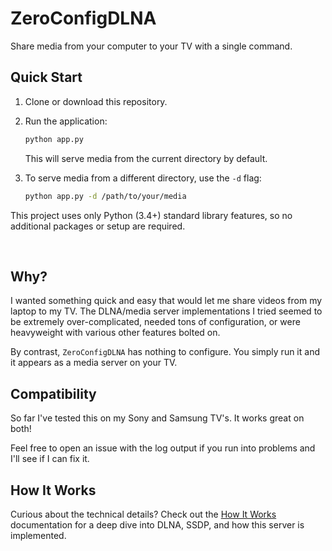 # ZeroConfigDLNA

Share media from your computer to your TV with a single command.

## Quick Start

1. Clone or download this repository.
2. Run the application:
   ```bash
   python app.py
   ```
   This will serve media from the current directory by default.

3. To serve media from a different directory, use the `-d` flag:
   ```bash
   python app.py -d /path/to/your/media
   ```

This project uses only Python (3.4+) standard library features, so no additional packages or setup are required.

&nbsp;


## Why?

I wanted something quick and easy that would let me share videos from my laptop to my TV. The DLNA/media server implementations I tried seemed to be extremely over-complicated, needed tons of configuration, or were heavyweight with various other features bolted on.

By contrast, `ZeroConfigDLNA` has nothing to configure. You simply run it and it appears as a media server on your TV.


## Compatibility

So far I've tested this on my Sony and Samsung TV's. It works great on both!

Feel free to open an issue with the log output if you run into problems and I'll see if I can fix it.

## How It Works

Curious about the technical details? Check out the [How It Works](how_it_works.md) documentation for a deep dive into DLNA, SSDP, and how this server is implemented.